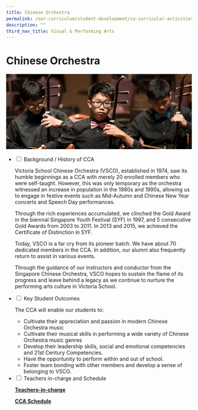 ```yaml
---
title: Chinese Orchestra
permalink: /our-curriculum/student-development/co-curricular-activities/visual-performing-arts/corchestra/
description: ""
third_nav_title: Visual & Performing Arts
---
```

# **Chinese Orchestra**

![](/images/Chinese_Orchestra.jpg)




<ul class="jekyllcodex_accordion">
  <li>
    <input type="checkbox" id="accordion1">
    <label for="accordion1">Background / History of CCA</label>
    <div>
      <p>Victoria School Chinese Orchestra (VSCO), established in 1974, saw its humble beginnings as a CCA with merely 20 enrolled members who were self-taught. However, this was only temporary as the orchestra witnessed an increase in population in the 1980s and 1990s, allowing us to engage in festive events such as Mid-Autumn and Chinese New Year concerts and Speech Day performances.</p>
			<p>Through the rich experiences accumulated, we clinched the Gold Award in the biennial Singapore Youth Festival (SYF) in 1997, and 5 consecutive Gold Awards from 2003 to 2011. In 2013 and 2015, we achieved the Certificate of Distinction in SYF.</p>
			<p>Today, VSCO is a far cry from its pioneer batch. We have about 70 dedicated members in the CCA. In addition, our alumni also frequently return to assist in various events.</p>
			<p>Through the guidance of our instructors and conductor from the Singapore Chinese Orchestra, VSCO hopes to sustain the flame of its progress and leave behind a legacy as we continue to nurture the performing arts culture in Victoria School.</p>
    </div>
	</li>
	  <li>
    <input type="checkbox" id="accordion2">
    <label for="accordion2">Key Student Outcomes</label>
    <div>
			<p>The CCA will enable our students to:</p>
			<ul><li>Cultivate their appreciation and passion in modern Chinese Orchestra music</li><li>Cultivate their musical skills in performing a wide variety of Chinese Orchestra music genres</li><li>Develop their leadership skills, social and emotional competencies and 21st Century Competencies.</li><li>Have the opportunity to perform within and out of school.</li><li>Foster team bonding with other members and develop a sense of belonging to VSCO.</li></ul>
    </div>
	</li> 
	  <li>
    <input type="checkbox" id="accordion3">
    <label for="accordion3">Teachers in-charge and Schedule</label>
    <div>
			<p><a href="/our-people/staff/cca-teachers/"><b>Teachers-in-charge</b></a></p>
			<p><a href="/cca-schedule/"><b>CCA Schedule</b></a></p>
    </div>
	</li> 
	</ul>
